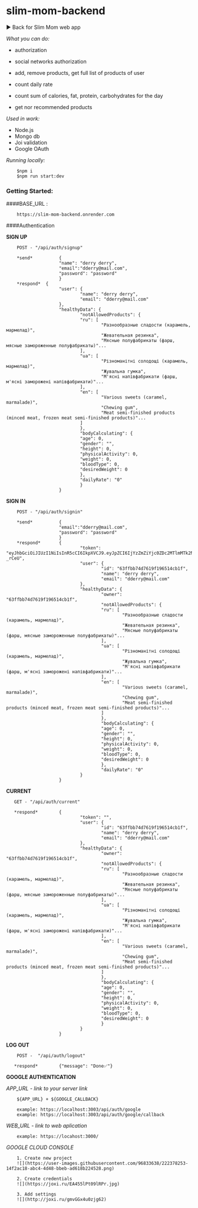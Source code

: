 # slim-mom-backend

► Back for Slim Mom web app

_What you can do:_

- authorization
- social networks authorization
- add, remove products, get full list of products of user

- count daily rate
- count sum of calories, fat, protein, carbohydrates for the day
- get nor recommended products

_Used in work:_

- Node.js
- Mongo db
- Joi validation
- Google OAuth

_Running locally:_

        $npm i
        $npm run start:dev

### Getting Started:

####BASE_URL :

        https://slim-mom-backend.onrender.com

####Authentication

**SIGN UP**

        POST - "/api/auth/signup"

        *send*          {
                        "name": "derry derry",
                        "email":"dderry@mail.com",
                        "password": "password"
                        }
        *respond*  {
                        "user": {
                                "name": "derry derry",
                                "email": "dderry@mail.com"
                        },
                        "healthyData": {
                                "notAllowedProducts": {
                                "ru": [
                                        "Разнообразные сладости (карамель, мармелад)",
                                        "Жевательная резинка",
                                        "Мясные полуфабрикаты (фарш, мясные замороженные полуфабрикаты)"...
                                ],
                                "ua": [
                                        "Різноманітні солодощі (карамель, мармелад)",
                                        "Жувальна гумка",
                                        "М'ясні напівфабрикати (фарш, м'ясні заморожені напівфабрикати)"...
                                ],
                                "en": [
                                        "Various sweets (caramel, marmalade)",
                                        "Chewing gum",
                                        "Meat semi-finished products (minced meat, frozen meat semi-finished products)"...
                                ]
                                },
                                "bodyCalculating": {
                                "age": 0,
                                "gender": "",
                                "height": 0,
                                "physicalActivity": 0,
                                "weight": 0,
                                "bloodType": 0,
                                "desiredWeight": 0
                                },
                                "dailyRate": "0"
                                }
                        }

**SIGN IN**

        POST - "/api/auth/signin"

        *send*          {
                        "email":"dderry@mail.com",
                        "password": "password"
                        }
        *respond*       {
                                "token": "eyJhbGciOiJIUzI1NiIsInR5cCI6IkpXVCJ9.eyJpZCI6IjYzZmZiYjc0ZDc2MTlmMTk2NTE0Y2IxZiIsImlhdCI6MTY3Nzc0MzcwMiwiZXhwIjoxNjc3NzY1MzAyfQ.6krUPYF_SK3QHUdBnz4Xa5f57oT8NPlR5K7oM-_rCeU",
                                "user": {
                                        "id": "63ffbb74d7619f196514cb1f",
                                        "name": "derry derry",
                                        "email": "dderry@mail.com"
                                },
                                "healthyData": {
                                        "owner": "63ffbb74d7619f196514cb1f",
                                        "notAllowedProducts": {
                                        "ru": [
                                                "Разнообразные сладости (карамель, мармелад)",
                                                "Жевательная резинка",
                                                "Мясные полуфабрикаты (фарш, мясные замороженные полуфабрикаты)"...
                                        ],
                                        "ua": [
                                                "Різноманітні солодощі (карамель, мармелад)",
                                                "Жувальна гумка",
                                                "М'ясні напівфабрикати (фарш, м'ясні заморожені напівфабрикати)"...
                                        ],
                                        "en": [
                                                "Various sweets (caramel, marmalade)",
                                                "Chewing gum",
                                                "Meat semi-finished products (minced meat, frozen meat semi-finished products)"...
                                        ]
                                        },
                                        "bodyCalculating": {
                                        "age": 0,
                                        "gender": "",
                                        "height": 0,
                                        "physicalActivity": 0,
                                        "weight": 0,
                                        "bloodType": 0,
                                        "desiredWeight": 0
                                        },
                                        "dailyRate": "0"
                                }
                        }

**CURRENT**

       GET - "/api/auth/current"

       *respond*        {
                                "token": "",
                                "user": {
                                        "id": "63ffbb74d7619f196514cb1f",
                                        "name": "derry derry",
                                        "email": "dderry@mail.com"
                                },
                                "healthyData": {
                                        "owner": "63ffbb74d7619f196514cb1f",
                                        "notAllowedProducts": {
                                        "ru": [
                                                "Разнообразные сладости (карамель, мармелад)",
                                                "Жевательная резинка",
                                                "Мясные полуфабрикаты (фарш, мясные замороженные полуфабрикаты)"...
                                        ],
                                        "ua": [
                                                "Різноманітні солодощі (карамель, мармелад)",
                                                "Жувальна гумка",
                                                "М'ясні напівфабрикати (фарш, м'ясні заморожені напівфабрикати)"...
                                        ],
                                        "en": [
                                                "Various sweets (caramel, marmalade)",
                                                "Chewing gum",
                                                "Meat semi-finished products (minced meat, frozen meat semi-finished products)"...
                                        ]
                                        },
                                        "bodyCalculating": {
                                        "age": 0,
                                        "gender": "",
                                        "height": 0,
                                        "physicalActivity": 0,
                                        "weight": 0,
                                        "bloodType": 0,
                                        "desiredWeight": 0
                                        }
                                }
                        }

**LOG OUT**

        POST -  "/api/auth/logout"

       *respond*        {"message": "Done✅"}

**GOOGLE AUTHENTICATION**

_APP_URL - link to your server link_

        ${APP_URL} + ${GOOGLE_CALLBACK}

        example: https://localhost:3003/api/auth/google
        example: https://localhost:3003/api/auth/google/callback

_WEB_URL - link to web aplication_

        example: https://locahost:3000/

_GOOGLE CLOUD CONSOLE_
        
        1. Create new project 
        ![](https://user-images.githubusercontent.com/96833638/222378253-14f2ac18-abc4-4d48-bbeb-ad618b224528.png)
        
        2. Create credentials
        ![](https://joxi.ru/EA455lPt09lRPr.jpg)
        
        3. Add settings
        ![](http://joxi.ru/gmvGGx4u0zjg62)
        
        

